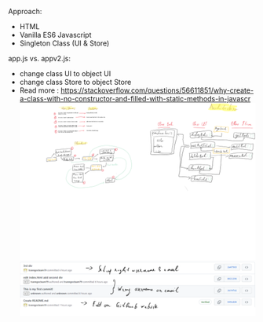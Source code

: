 Approach:

- HTML
- Vanilla ES6 Javascript
- Singleton Class (UI & Store)

app.js vs. appv2.js:

- change class UI to object UI
- change class Store to object Store
- Read more : https://stackoverflow.com/questions/56611851/why-create-a-class-with-no-constructor-and-filled-with-static-methods-in-javascr
  ![architecture](booklist-app-OOP-architecture.png)
  ![image outside folder](../booklist-app-procedural-vanilla-js/ApplicationFrameHost_4kxLyBmILM.png)
